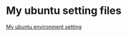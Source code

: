 # My ubuntu setting files

[My ubuntu environment setting](https://medium.com/@siisee111/my-ubuntu-setting-from-vanilla-ubuntu-3125052ac834)
